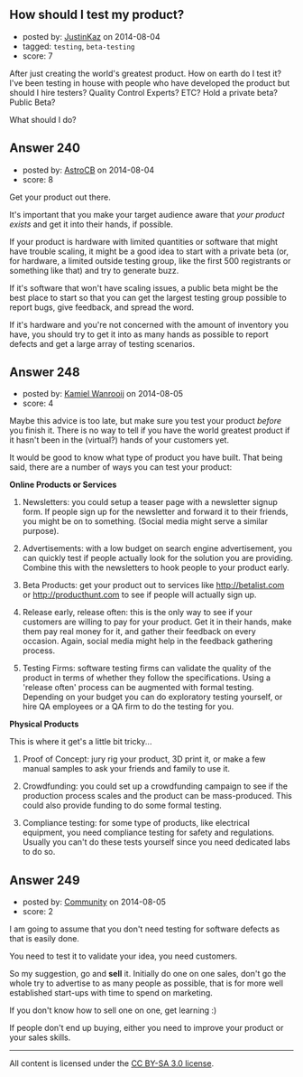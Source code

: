 ## How should I test my product?

- posted by: [JustinKaz](https://stackexchange.com/users/139689/justinkaz) on 2014-08-04
- tagged: `testing`, `beta-testing`
- score: 7

After just creating the world's greatest product. How on earth do I test it? I've been testing in house with people who have developed the product but should I hire testers? Quality Control Experts? ETC? Hold a private beta? Public Beta?

What should I do?


## Answer 240

- posted by: [AstroCB](https://stackexchange.com/users/4101518/astrocb) on 2014-08-04
- score: 8

Get your product out there.

It's important that you make your target audience aware that *your product exists* and get it into their hands, if possible.

If your product is hardware with limited quantities or software that might have trouble scaling, it might be a good idea to start with a private beta (or, for hardware, a limited outside testing group, like the first 500 registrants or something like that) and try to generate buzz.

If it's software that won't have scaling issues, a public beta might be the best place to start so that you can get the largest testing group possible to report bugs, give feedback, and spread the word.

If it's hardware and you're not concerned with the amount of inventory you have, you should try to get it into as many hands as possible to report defects and get a large array of testing scenarios.


## Answer 248

- posted by: [Kamiel Wanrooij](https://stackexchange.com/users/2941/kamiel-wanrooij) on 2014-08-05
- score: 4

Maybe this advice is too late, but make sure you test your product *before* you finish it. There is no way to tell if you have the world greatest product if it hasn't been in the (virtual?) hands of your customers yet.

It would be good to know what type of product you have built. That being said, there are a number of ways you can test your product:

**Online Products or Services**

1. Newsletters: you could setup a teaser page with a newsletter signup form. If people sign up for the newsletter and forward it to their friends, you might be on to something. (Social media might serve a similar purpose).

2. Advertisements: with a low budget on search engine advertisement, you can quickly test if people actually look for the solution you are providing. Combine this with the newsletters to hook people to your product early.

3. Beta Products: get your product out to services like http://betalist.com or http://producthunt.com to see if people will actually sign up.

4. Release early, release often: this is the only way to see if your customers are willing to pay for your product. Get it in their hands, make them pay real money for it, and gather their feedback on every occasion. Again, social media might help in the feedback gathering process.

5. Testing Firms: software testing firms can validate the quality of the product in terms of whether they follow the specifications. Using a 'release often' process can be augmented with formal testing. Depending on your budget you can do exploratory testing yourself, or hire QA employees or a QA firm to do the testing for you.

**Physical Products**

This is where it get's a little bit tricky...

1. Proof of Concept: jury rig your product, 3D print it, or make a few manual samples to ask your friends and family to use it.

2. Crowdfunding: you could set up a crowdfunding campaign to see if the production process scales and the product can be mass-produced. This could also provide funding to do some formal testing.

3. Compliance testing: for some type of products, like electrical equipment, you need compliance testing for safety and regulations. Usually you can't do these tests yourself since you need dedicated labs to do so.


## Answer 249

- posted by: [Community](https://stackexchange.com/users/-1/community) on 2014-08-05
- score: 2

I am going to assume that you don't need testing for software defects as that is easily done.

You need to test it to validate your idea, you need customers.

So my suggestion, go and **sell** it. Initially do one on one sales, don't go the whole try to advertise to as many people as possible, that is for more well established start-ups with time to spend on marketing.

If you don't know how to sell one on one, get learning :)

If people don't end up buying, either you need to improve your product or your sales skills.




---

All content is licensed under the [CC BY-SA 3.0 license](https://creativecommons.org/licenses/by-sa/3.0/).
